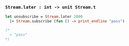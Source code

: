 ### `Stream.later : int -> unit Stream.t`

```ocaml
let unsubscribe = Stream.later 2000
  |> Stream.subscribe (fun () -> print_endline "pass")

(*
  > "pass"
*)
```